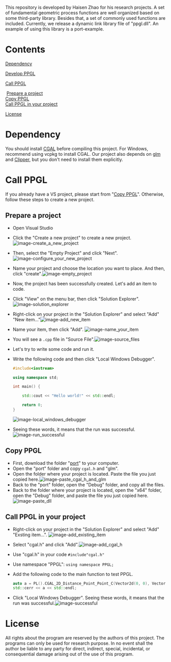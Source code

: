 This repository is developed by Haisen Zhao for his research projects. A set of fundamental geometric process functions are well organized based on some third-party library. 
Besides that, a set of commonly used functions are included. Currently, we release a dynamic link library file of "ppgl.dll". An example of using this library is a port-example. 



# Contents

[Dependency](#Dependency)

[Develop PPGL](Develop%20PPGL.md)

[Call PPGL](#Call-PPGL)

​	[Prepare a project](#Prepare-a-project)  
​	[Copy PPGL](#Copy-PPGL )  
​	[Call PPGL in your project](#Call-PPGL-in-your-project)    

[License](#License)

# Dependency

You should install [CGAL](https://github.com/CGAL/cgal) before compiling this project. For Windows, recommend using vcpkg to install CGAL. 
Our project also depends on [glm](https://github.com/g-truc/glm.git) and [Clipper](http://www.angusj.com/delphi/clipper.php), but you don't need to install them explicitly.

# Call PPGL

If you already have a VS project, please start from "[Copy PPGL](Copy-PPGL)". Otherwise, follow these steps to create a new project.

## Prepare a project

- Open Visual Studio

- Click the "Create a new project" to create a new project.![image-create_a_new_project](images/image-create_a_new_project.png)

- Then, select the "Empty Project" and click "Next".![image-configure_your_new_project](images/image-configure_your_new_project.png)

- Name your project and choose the location you want to place. And then, click "create".![image-empty_project](images/image-empty_project.png)

- Now, the project has been successfully created. Let's add an item to code.

- Click "View" on the menu bar, then click "Solution Explorer".![image-solution_explorer](images/image-solution_explorer.png)

- Right-click on your project in the "Solution Explorer" and select "Add" "New item..."![image-add_new_item](images/image-add_new_item.png)

- Name your item, then click "Add". ![image-name_your_item](images/image-name_your_item.png)

- You will see a `.cpp` file in "Source File".![image-source_files](images/image-source_files.png)

- Let's try to write some code and run it.

- Write the following code and then click "Local Windows Debugger".

  ```cpp
  #include<iostream>
  
  using namespace std;
  
  int main() {
  
      std::cout << "Hello world!" << std::endl;
  
      return 0;
  }
  ```

  ![image-local_windows_debugger](images/image-local_windows_debugger.png)

- Seeing these words, it means that the run was successful.![image-run_successful](images/image-run_successful.png)

## Copy PPGL 

- First, download the folder "[port](https://github.com/haisenzhao/personal-pack-geom-lib/tree/master/port)" to your computer.
- Open the "port" folder and copy `cgal.h` and "glm".
- Open the folder where your project is located. Paste the file you just copied here.![image-paste_cgal_h_and_glm](images/image-paste_cgal_h_and_glm.png)
- Back to the "port" folder, open the "Debug" folder, and copy all the files.
- Back to the folder where your project is located, open the "x64" folder, open the "Debug" folder, and paste the file you just copied here.![image-paste_dll](images/image-paste_dll.png)

## Call PPGL in your project

- Right-click on your project in the "Solution Explorer" and select "Add" "Exsting item...". ![image-add_existing_item](images/image-add_existing_item.png)

- Select "cgal.h" and click "Add".![image-add_cgal_h](images/image-add_cgal_h.png)

- Use "cgal.h" in your code `#include"cgal.h"`

- Use namespace "PPGL": `using namespace PPGL;`

- Add the following code to the main function to test PPGL.


  ```cpp
  auto a = PL().CGAL_2D_Distance_Point_Point_C(Vector2d(0, 0), Vector2d(1, 1));
  std::cerr << a << std::endl;
  ```
- Click "Local Windows Debugger". Seeing these words, it means that the run was successful.![image-successful](images/image-successful.png)



# License

All rights about the program are reserved by the authors of this project. The programs can only be used for research purpose. In no event shall the author be liable to any party for direct, indirect, special, incidental, or consequential damage arising out of the use of this program.
